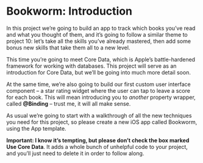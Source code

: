 # Bookworm: Introduction

In this project we’re going to build an app to track which books you’ve read and what you thought of them, and it’s going to follow a similar theme to project 10: let’s take all the skills you’ve already mastered, then add some bonus new skills that take them all to a new level.

This time you’re going to meet Core Data, which is Apple’s battle-hardened framework for working with databases. This project will serve as an introduction for Core Data, but we’ll be going into much more detail soon.

At the same time, we’re also going to build our first custom user interface component – a star rating widget where the user can tap to leave a score for each book. This will mean introducing you to *another* property wrapper, called **@Binding** – trust me, it will all make sense.

As usual we’re going to start with a walkthrough of all the new techniques you need for this project, so please create a new iOS app called Bookworm, using the App template.

**Important: I know it’s tempting, but please don’t check the box marked Use Core Data**. It adds a whole bunch of unhelpful code to your project, and you’ll just need to delete it in order to follow along.